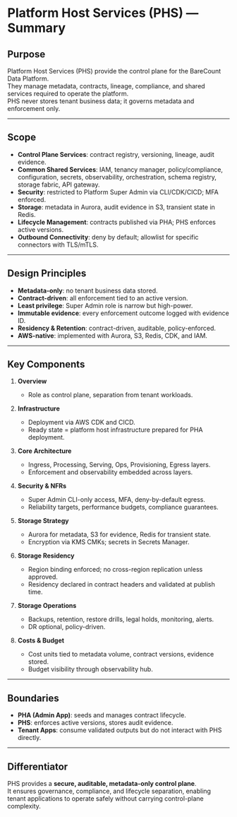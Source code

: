 # Platform Host Services (PHS) — Summary

## Purpose
Platform Host Services (PHS) provide the control plane for the BareCount Data Platform.  
They manage metadata, contracts, lineage, compliance, and shared services required to operate the platform.  
PHS never stores tenant business data; it governs metadata and enforcement only.

---

## Scope
- **Control Plane Services**: contract registry, versioning, lineage, audit evidence.  
- **Common Shared Services**: IAM, tenancy manager, policy/compliance, configuration, secrets, observability, orchestration, schema registry, storage fabric, API gateway.  
- **Security**: restricted to Platform Super Admin via CLI/CDK/CICD; MFA enforced.  
- **Storage**: metadata in Aurora, audit evidence in S3, transient state in Redis.  
- **Lifecycle Management**: contracts published via PHA; PHS enforces active versions.  
- **Outbound Connectivity**: deny by default; allowlist for specific connectors with TLS/mTLS.

---

## Design Principles
- **Metadata-only**: no tenant business data stored.  
- **Contract-driven**: all enforcement tied to an active version.  
- **Least privilege**: Super Admin role is narrow but high-power.  
- **Immutable evidence**: every enforcement outcome logged with evidence ID.  
- **Residency & Retention**: contract-driven, auditable, policy-enforced.  
- **AWS-native**: implemented with Aurora, S3, Redis, CDK, and IAM.

---

## Key Components
1. **Overview**  
   - Role as control plane, separation from tenant workloads.

2. **Infrastructure**  
   - Deployment via AWS CDK and CICD.  
   - Ready state = platform host infrastructure prepared for PHA deployment.

3. **Core Architecture**  
   - Ingress, Processing, Serving, Ops, Provisioning, Egress layers.  
   - Enforcement and observability embedded across layers.

4. **Security & NFRs**  
   - Super Admin CLI-only access, MFA, deny-by-default egress.  
   - Reliability targets, performance budgets, compliance guarantees.

5. **Storage Strategy**  
   - Aurora for metadata, S3 for evidence, Redis for transient state.  
   - Encryption via KMS CMKs; secrets in Secrets Manager.

6. **Storage Residency**  
   - Region binding enforced; no cross-region replication unless approved.  
   - Residency declared in contract headers and validated at publish time.

7. **Storage Operations**  
   - Backups, retention, restore drills, legal holds, monitoring, alerts.  
   - DR optional, policy-driven.

8. **Costs & Budget**  
   - Cost units tied to metadata volume, contract versions, evidence stored.  
   - Budget visibility through observability hub.

---

## Boundaries
- **PHA (Admin App)**: seeds and manages contract lifecycle.  
- **PHS**: enforces active versions, stores audit evidence.  
- **Tenant Apps**: consume validated outputs but do not interact with PHS directly.

---

## Differentiator
PHS provides a **secure, auditable, metadata-only control plane**.  
It ensures governance, compliance, and lifecycle separation, enabling tenant applications to operate safely without carrying control-plane complexity.
